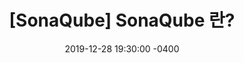 ---
title: "[SonaQube] SonaQube 란?"
date: 2019-12-28 19:30:00 -0400
categories: infra
tags: sonaQube infra 정적분석
---